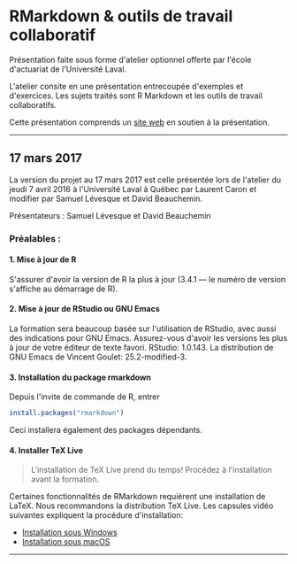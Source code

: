 # RMarkdown & outils de travail collaboratif

Présentation faite sous forme d'atelier optionnel offerte par l'école d'actuariat de l'Université Laval.

L'atelier consite en une présentation entrecoupée d'exemples et d'exercices. Les sujets traités sont R Markdown et les outils de travail collaboratifs.

Cette présentation comprends un [site web](https://davebulaval.github.io/OTC/) en soutien à la présentation.


***********************

## 17 mars 2017

La version du projet au 17 mars 2017 est celle présentée lors de l'atelier du jeudi 7 avril 2016 à l'Université Laval à Québec par Laurent Caron et modifier par Samuel Lévesque et David Beauchemin.

Présentateurs : Samuel Lévesque et David Beauchemin

### Préalables :

#### 1. Mise à jour de R

S'assurer d'avoir la version de R la plus à jour (3.4.1 — le numéro de version s'affiche au démarrage de R).

#### 2. Mise à jour de RStudio ou GNU Emacs

La formation sera beaucoup basée sur l'utilisation de RStudio, avec aussi des indications pour GNU Emacs. Assurez-vous d'avoir les versions les plus à jour de votre éditeur de texte favori. RStudio: 1.0.143. La distribution de GNU Emacs de Vincent Goulet: 25.2-modified-3.

#### 3. Installation du package rmarkdown

Depuis l'invite de commande de R, entrer

``` r
install.packages("rmarkdown")
```

Ceci installera également des packages dépendants.

#### 4. Installer TeX Live

> L'installation de TeX Live prend du temps! Procédez à l'installation
> avant la formation.

Certaines fonctionnalités de RMarkdown requièrent une installation de LaTeX. Nous recommandons la distribution TeX Live. Les capsules vidéo suivantes expliquent la procédure d'installation:

- [Installation sous Windows](https://www.youtube.com/watch?v=7MfodhaghUk&feature=youtu.be)
- [Installation sous macOS](https://www.youtube.com/watch?v=kA53EQ3Q47w&feature=youtu.be)


***********************
